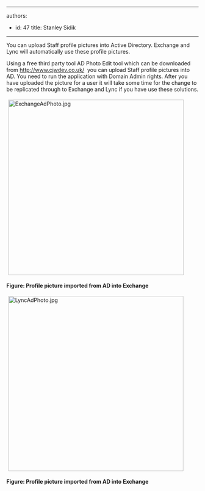 

---
authors:
  - id: 47
    title: Stanley Sidik
---




<span class='intro'> You can upload Staff profile pictures into Active Directory. Exchange and Lync will automatically use these profile pictures.&#160; </span>

<p>​Using a free&#160;third party tool AD Photo Edit tool which can be downloaded from <a href="http&#58;//www.cjwdev.co.uk/">http&#58;//www.cjwdev.co.uk/</a> <img title="You are now leaving SSW" src="/_LAYOUTS/15/Images/SSW/external.gif" alt="" />&#160;you can upload Staff profile pictures into AD. You need to run the application with Domain Admin rights. After you have uploaded the picture for a user it will take some time for the change to be replicated through to Exchange and Lync if you have use these solutions.</p><p><img alt="ExchangeAdPhoto.jpg" src="/ITAndNetworking/Rules%20to%20BetterActiveDirectory/PublishingImages/Pages/Do-you-add-Staff-profile-pictures-into-AD/ExchangeAdPhoto.jpg" style="margin&#58;5px;width&#58;460px;" />&#160;</p><p><strong>Figure&#58; Profile picture&#160;imported from AD into Exchange&#160;</strong></p><p><img alt="LyncAdPhoto.jpg" src="/ITAndNetworking/Rules%20to%20BetterActiveDirectory/PublishingImages/Pages/Do-you-add-Staff-profile-pictures-into-AD/LyncAdPhoto.jpg" style="margin&#58;5px;width&#58;459px;" />&#160;</p><p><strong>Figure&#58; Profile picture&#160;imported from AD into Exchange&#160;</strong></p>


